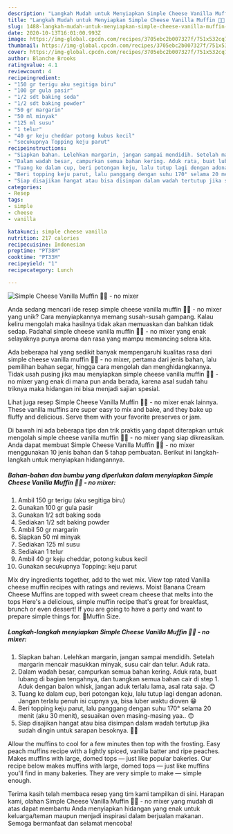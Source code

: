 ```yaml
---
description: "Langkah Mudah untuk Menyiapkan Simple Cheese Vanilla Muffin 🧁🧁 - no mixer Anti Gagal"
title: "Langkah Mudah untuk Menyiapkan Simple Cheese Vanilla Muffin 🧁🧁 - no mixer Anti Gagal"
slug: 1488-langkah-mudah-untuk-menyiapkan-simple-cheese-vanilla-muffin-no-mixer-anti-gagal
date: 2020-10-13T16:01:00.993Z
image: https://img-global.cpcdn.com/recipes/3705ebc2b007327f/751x532cq70/simple-cheese-vanilla-muffin-🧁🧁-no-mixer-foto-resep-utama.jpg
thumbnail: https://img-global.cpcdn.com/recipes/3705ebc2b007327f/751x532cq70/simple-cheese-vanilla-muffin-🧁🧁-no-mixer-foto-resep-utama.jpg
cover: https://img-global.cpcdn.com/recipes/3705ebc2b007327f/751x532cq70/simple-cheese-vanilla-muffin-🧁🧁-no-mixer-foto-resep-utama.jpg
author: Blanche Brooks
ratingvalue: 4.1
reviewcount: 4
recipeingredient:
- "150 gr terigu aku segitiga biru"
- "100 gr gula pasir"
- "1/2 sdt baking soda"
- "1/2 sdt baking powder"
- "50 gr margarin"
- "50 ml minyak"
- "125 ml susu"
- "1 telur"
- "40 gr keju cheddar potong kubus kecil"
- "secukupnya Topping keju parut"
recipeinstructions:
- "Siapkan bahan. Lelehkan margarin, jangan sampai mendidih. Setelah margarin mencair masukkan minyak, susu cair dan telur. Aduk rata."
- "Dalam wadah besar, campurkan semua bahan kering. Aduk rata, buat lubang di bagian tengahnya, dan tuangkan semua bahan cair di step 1. Aduk dengan balon whisk, jangan aduk terlalu lama, asal rata saja. 😊"
- "Tuang ke dalam cup, beri potongan keju, lalu tutup lagi dengan adonan. Jangan terlalu penuh isi cupnya ya, bisa luber waktu dioven 😁"
- "Beri topping keju parut, lalu panggang dengan suhu 170° selama 20 menit (aku 30 menit), sesuaikan oven masing-masing yaa.. 😊"
- "Siap disajikan hangat atau bisa disimpan dalam wadah tertutup jika sudah dingin untuk sarapan besoknya. 🧁🧁"
categories:
- Resep
tags:
- simple
- cheese
- vanilla

katakunci: simple cheese vanilla 
nutrition: 217 calories
recipecuisine: Indonesian
preptime: "PT38M"
cooktime: "PT33M"
recipeyield: "1"
recipecategory: Lunch

---
```



![Simple Cheese Vanilla Muffin 🧁🧁 - no mixer](https://img-global.cpcdn.com/recipes/3705ebc2b007327f/751x532cq70/simple-cheese-vanilla-muffin-🧁🧁-no-mixer-foto-resep-utama.jpg)

Anda sedang mencari ide resep simple cheese vanilla muffin 🧁🧁 - no mixer yang unik? Cara menyiapkannya memang susah-susah gampang. Kalau keliru mengolah maka hasilnya tidak akan memuaskan dan bahkan tidak sedap. Padahal simple cheese vanilla muffin 🧁🧁 - no mixer yang enak selayaknya punya aroma dan rasa yang mampu memancing selera kita.

Ada beberapa hal yang sedikit banyak mempengaruhi kualitas rasa dari simple cheese vanilla muffin 🧁🧁 - no mixer, pertama dari jenis bahan, lalu pemilihan bahan segar, hingga cara mengolah dan menghidangkannya. Tidak usah pusing jika mau menyiapkan simple cheese vanilla muffin 🧁🧁 - no mixer yang enak di mana pun anda berada, karena asal sudah tahu triknya maka hidangan ini bisa menjadi sajian spesial.

Lihat juga resep Simple Cheese Vanilla Muffin 🧁🧁 - no mixer enak lainnya. These vanilla muffins are super easy to mix and bake, and they bake up fluffy and delicious. Serve them with your favorite preserves or jam.


Di bawah ini ada beberapa tips dan trik praktis yang dapat diterapkan untuk mengolah simple cheese vanilla muffin 🧁🧁 - no mixer yang siap dikreasikan. Anda dapat membuat Simple Cheese Vanilla Muffin 🧁🧁 - no mixer menggunakan 10 jenis bahan dan 5 tahap pembuatan. Berikut ini langkah-langkah untuk menyiapkan hidangannya.

<!--inarticleads1-->

##### Bahan-bahan dan bumbu yang diperlukan dalam menyiapkan Simple Cheese Vanilla Muffin 🧁🧁 - no mixer:

1. Ambil 150 gr terigu (aku segitiga biru)
1. Gunakan 100 gr gula pasir
1. Gunakan 1/2 sdt baking soda
1. Sediakan 1/2 sdt baking powder
1. Ambil 50 gr margarin
1. Siapkan 50 ml minyak
1. Sediakan 125 ml susu
1. Sediakan 1 telur
1. Ambil 40 gr keju cheddar, potong kubus kecil
1. Gunakan secukupnya Topping: keju parut


Mix dry ingredients together, add to the wet mix. View top rated Vanilla cheese muffin recipes with ratings and reviews. Moist Banana Cream Cheese Muffins are topped with sweet cream cheese that melts into the tops Here&#39;s a delicious, simple muffin recipe that&#39;s great for breakfast, brunch or even dessert! If you are going to have a party and want to prepare simple things for. 🧁Muffin Size. 

<!--inarticleads2-->

##### Langkah-langkah menyiapkan Simple Cheese Vanilla Muffin 🧁🧁 - no mixer:

1. Siapkan bahan. Lelehkan margarin, jangan sampai mendidih. Setelah margarin mencair masukkan minyak, susu cair dan telur. Aduk rata.
1. Dalam wadah besar, campurkan semua bahan kering. Aduk rata, buat lubang di bagian tengahnya, dan tuangkan semua bahan cair di step 1. Aduk dengan balon whisk, jangan aduk terlalu lama, asal rata saja. 😊
1. Tuang ke dalam cup, beri potongan keju, lalu tutup lagi dengan adonan. Jangan terlalu penuh isi cupnya ya, bisa luber waktu dioven 😁
1. Beri topping keju parut, lalu panggang dengan suhu 170° selama 20 menit (aku 30 menit), sesuaikan oven masing-masing yaa.. 😊
1. Siap disajikan hangat atau bisa disimpan dalam wadah tertutup jika sudah dingin untuk sarapan besoknya. 🧁🧁


Allow the muffins to cool for a few minutes then top with the frosting. Easy peach muffins recipe with a lightly spiced, vanilla batter and ripe peaches. Makes muffins with large, domed tops — just like popular bakeries. Our recipe below makes muffins with large, domed tops — just like muffins you&#39;ll find in many bakeries. They are very simple to make — simple enough. 

Terima kasih telah membaca resep yang tim kami tampilkan di sini. Harapan kami, olahan Simple Cheese Vanilla Muffin 🧁🧁 - no mixer yang mudah di atas dapat membantu Anda menyiapkan hidangan yang enak untuk keluarga/teman maupun menjadi inspirasi dalam berjualan makanan. Semoga bermanfaat dan selamat mencoba!
